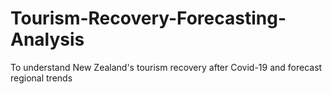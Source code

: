 # Tourism-Recovery-Forecasting-Analysis
To understand New Zealand's tourism recovery after Covid-19 and forecast regional trends
